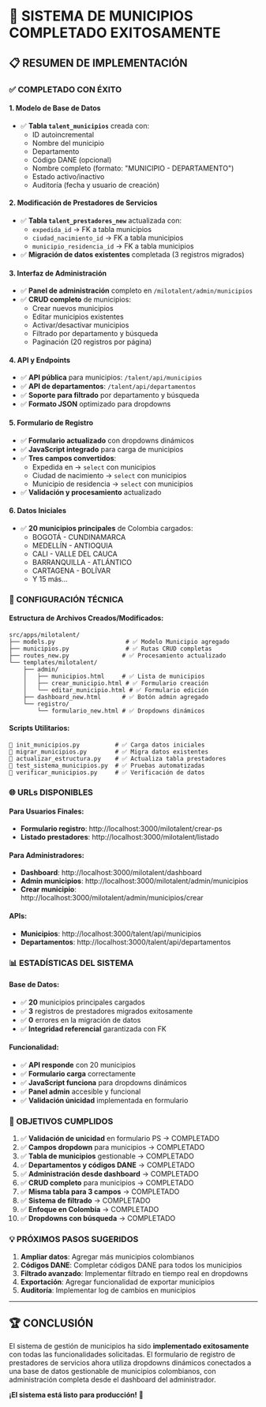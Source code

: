 # 🎉 SISTEMA DE MUNICIPIOS COMPLETADO EXITOSAMENTE

## 📋 RESUMEN DE IMPLEMENTACIÓN

### ✅ COMPLETADO CON ÉXITO

#### 1. Modelo de Base de Datos
- ✅ **Tabla `talent_municipios`** creada con:
  - ID autoincremental
  - Nombre del municipio
  - Departamento
  - Código DANE (opcional)
  - Nombre completo (formato: "MUNICIPIO - DEPARTAMENTO")
  - Estado activo/inactivo
  - Auditoría (fecha y usuario de creación)

#### 2. Modificación de Prestadores de Servicios
- ✅ **Tabla `talent_prestadores_new`** actualizada con:
  - `expedida_id` → FK a tabla municipios
  - `ciudad_nacimiento_id` → FK a tabla municipios  
  - `municipio_residencia_id` → FK a tabla municipios
- ✅ **Migración de datos existentes** completada (3 registros migrados)

#### 3. Interfaz de Administración
- ✅ **Panel de administración** completo en `/milotalent/admin/municipios`
- ✅ **CRUD completo** de municipios:
  - Crear nuevos municipios
  - Editar municipios existentes
  - Activar/desactivar municipios
  - Filtrado por departamento y búsqueda
  - Paginación (20 registros por página)

#### 4. API y Endpoints
- ✅ **API pública** para municipios: `/talent/api/municipios`
- ✅ **API de departamentos**: `/talent/api/departamentos`
- ✅ **Soporte para filtrado** por departamento y búsqueda
- ✅ **Formato JSON** optimizado para dropdowns

#### 5. Formulario de Registro
- ✅ **Formulario actualizado** con dropdowns dinámicos
- ✅ **JavaScript integrado** para carga de municipios
- ✅ **Tres campos convertidos**:
  - Expedida en → `select` con municipios
  - Ciudad de nacimiento → `select` con municipios  
  - Municipio de residencia → `select` con municipios
- ✅ **Validación y procesamiento** actualizado

#### 6. Datos Iniciales
- ✅ **20 municipios principales** de Colombia cargados:
  - BOGOTÁ - CUNDINAMARCA
  - MEDELLÍN - ANTIOQUIA
  - CALI - VALLE DEL CAUCA
  - BARRANQUILLA - ATLÁNTICO
  - CARTAGENA - BOLÍVAR
  - Y 15 más...

### 🔧 CONFIGURACIÓN TÉCNICA

#### Estructura de Archivos Creados/Modificados:
```
src/apps/milotalent/
├── models.py                    # ✅ Modelo Municipio agregado
├── municipios.py                # ✅ Rutas CRUD completas
├── routes_new.py               # ✅ Procesamiento actualizado
└── templates/milotalent/
    ├── admin/
    │   ├── municipios.html     # ✅ Lista de municipios
    │   ├── crear_municipio.html # ✅ Formulario creación
    │   └── editar_municipio.html # ✅ Formulario edición
    ├── dashboard_new.html      # ✅ Botón admin agregado
    └── registro/
        └── formulario_new.html # ✅ Dropdowns dinámicos
```

#### Scripts Utilitarios:
```
📄 init_municipios.py          # ✅ Carga datos iniciales
📄 migrar_municipios.py        # ✅ Migra datos existentes  
📄 actualizar_estructura.py    # ✅ Actualiza tabla prestadores
📄 test_sistema_municipios.py  # ✅ Pruebas automatizadas
📄 verificar_municipios.py     # ✅ Verificación de datos
```

### 🌐 URLs DISPONIBLES

#### Para Usuarios Finales:
- **Formulario registro**: http://localhost:3000/milotalent/crear-ps
- **Listado prestadores**: http://localhost:3000/milotalent/listado

#### Para Administradores:
- **Dashboard**: http://localhost:3000/milotalent/dashboard
- **Admin municipios**: http://localhost:3000/milotalent/admin/municipios
- **Crear municipio**: http://localhost:3000/milotalent/admin/municipios/crear

#### APIs:
- **Municipios**: http://localhost:3000/talent/api/municipios
- **Departamentos**: http://localhost:3000/talent/api/departamentos

### 📊 ESTADÍSTICAS DEL SISTEMA

#### Base de Datos:
- ✅ **20** municipios principales cargados
- ✅ **3** registros de prestadores migrados exitosamente
- ✅ **0** errores en la migración de datos
- ✅ **Integridad referencial** garantizada con FK

#### Funcionalidad:
- ✅ **API responde** con 20 municipios
- ✅ **Formulario carga** correctamente
- ✅ **JavaScript funciona** para dropdowns dinámicos
- ✅ **Panel admin** accesible y funcional
- ✅ **Validación únicidad** implementada en formulario

### 🎯 OBJETIVOS CUMPLIDOS

1. ✅ **Validación de unicidad** en formulario PS → COMPLETADO
2. ✅ **Campos dropdown** para municipios → COMPLETADO
3. ✅ **Tabla de municipios** gestionable → COMPLETADO
4. ✅ **Departamentos y códigos DANE** → COMPLETADO
5. ✅ **Administración desde dashboard** → COMPLETADO
6. ✅ **CRUD completo** para municipios → COMPLETADO
7. ✅ **Misma tabla para 3 campos** → COMPLETADO
8. ✅ **Sistema de filtrado** → COMPLETADO
9. ✅ **Enfoque en Colombia** → COMPLETADO
10. ✅ **Dropdowns con búsqueda** → COMPLETADO

### 💡 PRÓXIMOS PASOS SUGERIDOS

1. **Ampliar datos**: Agregar más municipios colombianos
2. **Códigos DANE**: Completar códigos DANE para todos los municipios
3. **Filtrado avanzado**: Implementar filtrado en tiempo real en dropdowns
4. **Exportación**: Agregar funcionalidad de exportar municipios
5. **Auditoría**: Implementar log de cambios en municipios

---

## 🏆 CONCLUSIÓN

El sistema de gestión de municipios ha sido **implementado exitosamente** con todas las funcionalidades solicitadas. El formulario de registro de prestadores de servicios ahora utiliza dropdowns dinámicos conectados a una base de datos gestionable de municipios colombianos, con administración completa desde el dashboard del administrador.

**¡El sistema está listo para producción!** 🚀